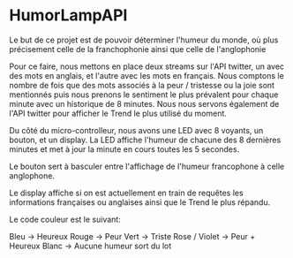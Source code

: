 # HumorLampAPI

Le but de ce projet est de pouvoir déterminer l'humeur du monde, où plus précisement celle
de la franchophonie ainsi que celle de l'anglophonie

Pour ce faire, nous mettons en place deux streams sur l'API twitter, un avec des mots en anglais,
et l'autre avec les mots en français.
Nous comptons le nombre de fois que des mots associés à la peur / tristesse ou la joie sont
mentionnés puis nous prenons le sentiment le plus prévalent pour chaque minute avec un historique de
8 minutes.
Nous nous servons également de l'API twitter pour afficher le Trend le plus utilisé du moment.

Du côté du micro-controlleur, nous avons une LED avec 8 voyants, un bouton, et un display.
La LED affiche l'humeur de chacune des 8 dernières minutes et met à jour la minute en cours toutes
les 5 secondes.

Le bouton sert à basculer entre l'affichage de l'humeur francophone à celle anglophone.

Le display affiche si on est actuellement en train de requêtes les informations françaises ou anglaises
ainsi que le Trend le plus répandu.

Le code couleur est le suivant:

Bleu -> Heureux
Rouge -> Peur
Vert -> Triste
Rose / Violet -> Peur + Heureux
Blanc -> Aucune humeur sort du lot
